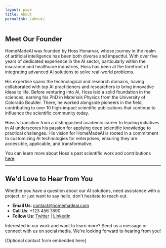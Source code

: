 ```yaml
---
layout: page
title: About
permalink: /about/
---
```


## Meet Our Founder

HomeMadeAI was founded by Hoss Honarvar, whose journey in the realm of artificial intelligence has been both diverse and impactful. With over five years of dedicated experience in the AI sector, particularly within the insurance and healthcare industries, Hoss has been at the forefront of integrating advanced AI solutions to solve real-world problems.

His expertise spans the technological and research domains, having collaborated with top AI practitioners and researchers to bring innovative ideas to life. Before venturing into AI, Hoss laid a solid foundation in the sciences, earning his PhD in Materials Physics from the University of Colorado Boulder. There, he worked alongside pioneers in the field, contributing to over 10 high-impact scientific publications that continue to influence the scientific community today.

Hoss's transition from a distinguished academic career to leading initiatives in AI underscores his passion for applying deep scientific knowledge to practical challenges. His vision for HomeMadeAI is rooted in a commitment to customizing AI technologies for enterprises, ensuring they are accessible, applicable, and transformative.

You can learn more about Hoss's past scientific work and contributions [here](https://sites.google.com/site/hosshonarvar?pli=1). <!-- Update with the actual link to your website -->

---

## We'd Love to Hear from You
Whether you have a question about our AI solutions, need assistance with a project, or just want to say hello, don't hesitate to reach out.

- **Email Us**: contact@homemadeai.com
- **Call Us**: +123 456 7890
- **Follow Us**: [Twitter](#) | [LinkedIn](#)

Interested in our work and want to learn more? Send us a message or connect with us on social media. We're looking forward to hearing from you!

[Optional contact form embedded here]
